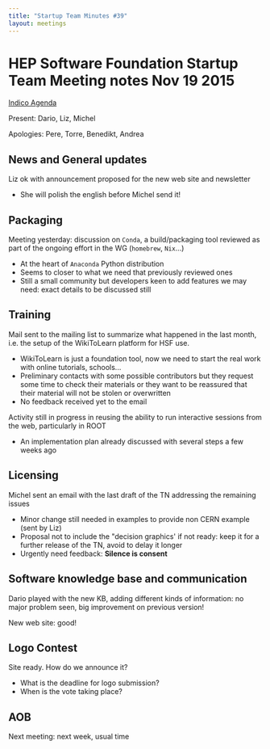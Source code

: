 ```yaml
---
title: "Startup Team Minutes #39"
layout: meetings
---
```


# HEP Software Foundation Startup Team Meeting notes Nov 19 2015

[Indico Agenda](https://indico.cern.ch/event/463109/)

Present: Dario, Liz, Michel

Apologies: Pere, Torre, Benedikt, Andrea

## News and General updates

Liz ok with announcement proposed for the new web site and newsletter
* She will polish the english before Michel send it!


## Packaging

Meeting yesterday: discussion on `Conda`, a build/packaging tool reviewed as part of the ongoing effort in the WG (`homebrew`, `Nix`...)
* At the heart of `Anaconda` Python distribution
* Seems to closer to what we need that previously reviewed ones
* Still a small community but developers keen to add features we may need: exact details to be discussed still

## Training

Mail sent to the mailing list to summarize what happened in the last month, i.e. the setup of the WikiToLearn platform for HSF use.
* WikiToLearn is just a foundation tool, now we need to start the real work with online tutorials, schools...
* Preliminary contacts with some possible contributors but they request some time to check their materials or they want to be reassured that their material will not be stolen or overwritten
* No feedback received yet to the email

Activity still in progress in reusing the ability to run interactive sessions from the web, particularly in ROOT
* An implementation plan already discussed with several steps a few weeks ago

## Licensing

Michel sent an email with the last draft of the TN addressing the remaining issues
* Minor change still needed in examples to provide non CERN example (sent by Liz)
* Proposal not to include the "decision graphics' if not ready: keep it for a further release of the TN, avoid to delay it longer
* Urgently need feedback: **Silence is consent**

## Software knowledge base and communication

Dario played with the new KB, adding different kinds of information: no major problem seen, big improvement on previous version!

New web site: good!


## Logo Contest

Site ready. How do we announce it?
* What is the deadline for logo submission?
* When is the vote taking place?

## AOB

Next meeting: next week, usual time

